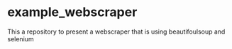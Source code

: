 # example_webscraper
This a repository to present a webscraper that is using beautifoulsoup and selenium
